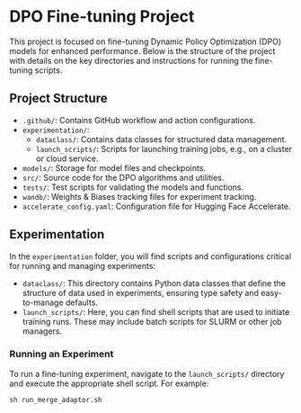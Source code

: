 # DPO Fine-tuning Project

This project is focused on fine-tuning Dynamic Policy Optimization (DPO) models for enhanced performance. Below is the structure of the project with details on the key directories and instructions for running the fine-tuning scripts.

## Project Structure

- `.github/`: Contains GitHub workflow and action configurations.
- `experimentation/`: 
  - `dataclass/`: Contains data classes for structured data management.
  - `launch_scripts/`: Scripts for launching training jobs, e.g., on a cluster or cloud service.
- `models/`: Storage for model files and checkpoints.
- `src/`: Source code for the DPO algorithms and utilities.
- `tests/`: Test scripts for validating the models and functions.
- `wandb/`: Weights & Biases tracking files for experiment tracking.
- `accelerate_config.yaml`: Configuration file for Hugging Face Accelerate.

## Experimentation

In the `experimentation` folder, you will find scripts and configurations critical for running and managing experiments:

- `dataclass/`: This directory contains Python data classes that define the structure of data used in experiments, ensuring type safety and easy-to-manage defaults.
- `launch_scripts/`: Here, you can find shell scripts that are used to initiate training runs. These may include batch scripts for SLURM or other job managers.

### Running an Experiment

To run a fine-tuning experiment, navigate to the `launch_scripts/` directory and execute the appropriate shell script. For example:

```bash
sh run_merge_adaptor.sh
